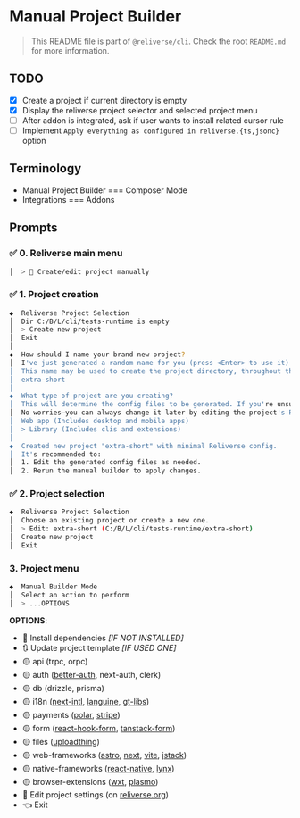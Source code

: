 # Manual Project Builder

> This README file is part of `@reliverse/cli`. Check the root `README.md` for more information.

## TODO

- [x] Create a project if current directory is empty
- [x] Display the reliverse project selector and selected project menu
- [ ] After addon is integrated, ask if user wants to install related cursor rule
- [ ] Implement `Apply everything as configured in reliverse.{ts,jsonc}` option

## Terminology

- Manual Project Builder === Composer Mode
- Integrations === Addons

## Prompts

### ✅ 0. Reliverse main menu

```bash
│  > 🔬 Create/edit project manually
```

### ✅ 1. Project creation

```bash
◆  Reliverse Project Selection
│  Dir C:/B/L/cli/tests-runtime is empty
│  > Create new project
│  Exit
│
◆  How should I name your brand new project?
│  I've just generated a random name for you (press <Enter> to use it): extra-short
│  This name may be used to create the project directory, throughout the project, etc.
│  extra-short
│
◆  What type of project are you creating?
│  This will determine the config files to be generated. If you're unsure, choose Web app.
│  No worries—you can always change it later by editing the project's Reliverse config.
│  Web app (Includes desktop and mobile apps)
│  > Library (Includes clis and extensions)
│
◆  Created new project "extra-short" with minimal Reliverse config.
│  It's recommended to:
│  1. Edit the generated config files as needed.
│  2. Rerun the manual builder to apply changes.
```

### ✅ 2. Project selection

```bash
◆  Reliverse Project Selection
│  Choose an existing project or create a new one.
│  > Edit: extra-short (C:/B/L/cli/tests-runtime/extra-short)
│  Create new project
│  Exit
```

### 3. Project menu

```bash
◆  Manual Builder Mode
│  Select an action to perform
│  > ...OPTIONS
```

**OPTIONS**:

- 🔌 Install dependencies _[IF NOT INSTALLED]_
- 🔃 Update project template _[IF USED ONE]_
- 🟡 api (trpc, orpc)
- 🟡 auth ([better-auth](https://better-auth.com), next-auth, clerk)
- 🟡 db (drizzle, prisma)
- 🟡 i18n ([next-intl](https://next-intl.dev), [languine](https://languine.ai), [gt-libs](https://generaltranslation.com))
- 🟡 payments ([polar](https://polar.sh), [stripe](https://stripe.com))
- 🟡 form ([react-hook-form](https://react-hook-form.com), [tanstack-form](https://tanstack.com/form))
- 🟡 files ([uploadthing](https://uploadthing.com))
- 🟡 web-frameworks ([astro](https://astro.build), [next](https://nextjs.org), [vite](https://vite.dev), [jstack](https://jstack.app))
- 🟡 native-frameworks ([react-native](https://reactnative.dev), [lynx](https://lynxjs.org))
- 🟡 browser-extensions ([wxt](https://wxt.dev), [plasmo](https://plasmo.com))
- 📝 Edit project settings (on [reliverse.org](https://reliverse.org))
- 👈 Exit
